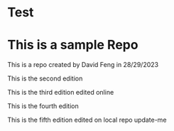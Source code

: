 # Test

# This is a sample Repo

This is a repo created by David Feng in 28/29/2023

This is the second edition

This is the third edition edited online

This is the fourth edition 

This is the fifth edition edited on local repo update-me
